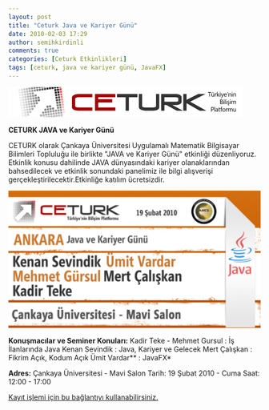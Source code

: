 ```yaml
---
layout: post
title: "Ceturk Java ve Kariyer Günü"
date: 2010-02-03 17:29
author: semihkirdinli
comments: true
categories: [Ceturk Etkinlikleri]
tags: [ceturk, java ve kariyer günü, JavaFX]
---
```

![](/images/jekyll/9.jpg "9")

**CETURK JAVA ve Kariyer Günü**

CETURK olarak Çankaya Üniversitesi Uygulamalı Matematik Bilgisayar Bilimleri Topluluğu ile birlikte "JAVA ve Kariyer Günü" etkinliği düzenliyoruz. Etkinlik konusu dahilinde JAVA dünyasındaki kariyer olanaklarından bahsedilecek ve etkinlik sonundaki panelimiz ile bilgi alışverişi gerçekleştirilecektir.Etkinliğe katılım ücretsizdir.

![](/images/jekyll/9-2.jpg "9.2")

**Konuşmacılar ve Seminer Konuları:**
Kadir Teke - Mehmet Gursul : İş İlanlarında Java
Kenan Sevindik : Java, Kariyer ve Gelecek
Mert Çalışkan : Fikrim Açık, Kodum Açık
Ümit Vardar** : JavaFX*

**Adres:**
Çankaya Üniversitesi - Mavi Salon
Tarih: 19 Şubat 2010 - Cuma
Saat: 12:00 - 17:00

<a href="http://etkinlikkayit.ceturk.com/" target="_blank">Kayıt işlemi için bu bağlantıyı kullanabilirsiniz.</a>
